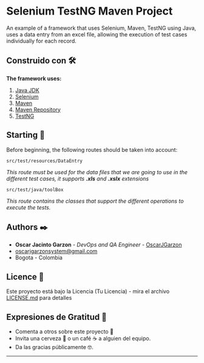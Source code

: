 # Selenium TestNG Maven Project

An example of a framework that uses Selenium, Maven, TestNG using Java, uses a data entry from an excel file, allowing the execution of test cases individually for each record.

## Construido con 🛠️

**The framework uses:**

1. [Java JDK](https://www.oracle.com/co/java/technologies/downloads/)
2. [Selenium](https://www.selenium.dev/)
3. [Maven](https://maven.apache.org/)
4. [Maven Repository](https://mvnrepository.com/)
5. [TestNG](https://mvnrepository.com/)


## Starting 🚀

Before beginning, the following routes should be taken into account:

```
src/test/resources/DataEntry
```
_This route must be used for the data files that we are going to use in the different test cases, it supports **.xls** and **.xslx** extensions_
```
src/test/java/toolBox
```
_This route contains the classes that support the different operations to execute the tests._


## Authors ✒️

* **Oscar Jacinto Garzon** - *DevOps and QA Engineer* - [OscarJGarzon](https://github.com/OscarJGarzon)
* oscarjgarzonsystem@gmail.com
* Bogota - Colombia

## Licence 📄

Este proyecto está bajo la Licencia (Tu Licencia) - mira el archivo [LICENSE.md](LICENSE.md) para detalles

## Expresiones de Gratitud 🎁

* Comenta a otros sobre este proyecto 📢
* Invita una cerveza 🍺 o un café ☕ a alguien del equipo.
* Da las gracias públicamente 🤓.

---